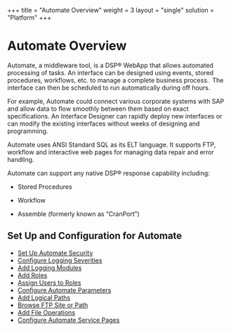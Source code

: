 +++
title = "Automate Overview"
weight = 3
layout = "single"
solution = "Platform"
+++

# Automate Overview

Automate, a middleware tool, is a DSP® WebApp that allows automated
processing of tasks. An interface can be designed using events, stored
procedures, workflows, etc. to manage a complete business process.  The
interface can then be scheduled to run automatically during off hours. 

For example, Automate could connect various corporate systems with SAP
and allow data to flow smoothly between them based on exact
specifications. An Interface Designer can rapidly deploy new interfaces
or can modify the existing interfaces without weeks of designing and
programming.

Automate uses ANSI Standard SQL as its ELT language. It supports FTP,
workflow and interactive web pages for managing data repair and error
handling.

Automate can support any native DSP® response capability including:

  - Stored Procedures

<!-- end list -->

  - Workflow

<!-- end list -->

  - Assemble (formerly known as “CranPort”)

## Set Up and Configuration for Automate

  - [Set Up Automate Security](Use_Cases/Set_Up_Automate_Security.htm)
  - [Configure Logging
    Severities](Use_Cases/Configure_Logging_Severities.htm)
  - [Add Logging Modules](Use_Cases/Add_Logging_Modules.htm)
  - [Add Roles](Use_Cases/Add_Roles.htm)
  - [Assign Users to Roles](Use_Cases/Assign_Users_to_Roles.htm)
  - [Configure Automate
    Parameters](Use_Cases/Configure_Automate_Parameters.htm)
  - [Add Logical Paths](Use_Cases/Add_Logical_Paths.htm)
  - [Browse FTP Site or Path](Use_Cases/Browse_FTP_Site_or_Path.htm)
  - [Add File Operations](Use_Cases/Add_File_Operations.htm)
  - [Configure Automate Service
    Pages](Use_Cases/Configure_Automate_Service.htm)
